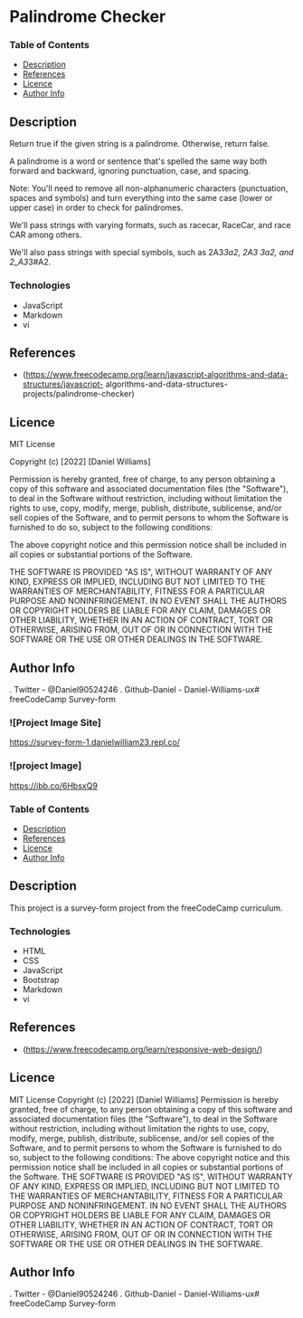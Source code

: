 # Palindrome Checker


### Table of Contents

- [Description](#description)
- [References](#references)
- [Licence](#licence)
- [Author Info](#author-info)

## Description

Return true if the given string is a palindrome. Otherwise, return false.

A palindrome is a word or sentence that's spelled the same way both forward and backward, 
ignoring punctuation, case, and spacing.

Note: You'll need to remove all non-alphanumeric characters (punctuation, spaces and symbols) 
and turn everything into the same case (lower or upper case) in order to check for palindromes.

We'll pass strings with varying formats, such as racecar, RaceCar, and race CAR among others.

We'll also pass strings with special symbols, such as 2A3*3a2, 2A3 3a2, and 2_A3*3#A2.


### Technologies

- JavaScript
- Markdown
- vi

## References

- (https://www.freecodecamp.org/learn/javascript-algorithms-and-data-structures/javascript-
algorithms-and-data-structures-projects/palindrome-checker)


## Licence

MIT License

Copyright (c) [2022] [Daniel Williams]

Permission is hereby granted, free of charge, to any person obtaining a copy
of this software and associated documentation files (the "Software"), to deal
in the Software without restriction, including without limitation the rights
to use, copy, modify, merge, publish, distribute, sublicense, and/or sell
copies of the Software, and to permit persons to whom the Software is
furnished to do so, subject to the following conditions:

The above copyright notice and this permission notice shall be included in all
copies or substantial portions of the Software.

THE SOFTWARE IS PROVIDED "AS IS", WITHOUT WARRANTY OF ANY KIND, EXPRESS OR
IMPLIED, INCLUDING BUT NOT LIMITED TO THE WARRANTIES OF MERCHANTABILITY,
FITNESS FOR A PARTICULAR PURPOSE AND NONINFRINGEMENT. IN NO EVENT SHALL THE
AUTHORS OR COPYRIGHT HOLDERS BE LIABLE FOR ANY CLAIM, DAMAGES OR OTHER
LIABILITY, WHETHER IN AN ACTION OF CONTRACT, TORT OR OTHERWISE, ARISING FROM,
OUT OF OR IN CONNECTION WITH THE SOFTWARE OR THE USE OR OTHER DEALINGS IN THE
SOFTWARE.

## Author Info

. Twitter - @Daniel90524246
. Github-Daniel - Daniel-Williams-ux# freeCodeCamp Survey-form
### ![Project Image Site]
https://survey-form-1.danielwilliam23.repl.co/

### ![project Image]
https://ibb.co/6HbsxQ9


### Table of Contents
- [Description](#description)
- [References](#references)
- [Licence](#licence)
- [Author Info](#author-info)
## Description
This project is a survey-form project from the freeCodeCamp curriculum.
### Technologies
- HTML
- CSS
- JavaScript
- Bootstrap
- Markdown
- vi
## References
- (https://www.freecodecamp.org/learn/responsive-web-design/)
## Licence
MIT License
Copyright (c) [2022] [Daniel Williams]
Permission is hereby granted, free of charge, to any person obtaining a copy
of this software and associated documentation files (the "Software"), to deal
in the Software without restriction, including without limitation the rights
to use, copy, modify, merge, publish, distribute, sublicense, and/or sell
copies of the Software, and to permit persons to whom the Software is
furnished to do so, subject to the following conditions:
The above copyright notice and this permission notice shall be included in all
copies or substantial portions of the Software.
THE SOFTWARE IS PROVIDED "AS IS", WITHOUT WARRANTY OF ANY KIND, EXPRESS OR
IMPLIED, INCLUDING BUT NOT LIMITED TO THE WARRANTIES OF MERCHANTABILITY,
FITNESS FOR A PARTICULAR PURPOSE AND NONINFRINGEMENT. IN NO EVENT SHALL THE
AUTHORS OR COPYRIGHT HOLDERS BE LIABLE FOR ANY CLAIM, DAMAGES OR OTHER
LIABILITY, WHETHER IN AN ACTION OF CONTRACT, TORT OR OTHERWISE, ARISING FROM,
OUT OF OR IN CONNECTION WITH THE SOFTWARE OR THE USE OR OTHER DEALINGS IN THE
SOFTWARE.
## Author Info
. Twitter - @Daniel90524246
. Github-Daniel - Daniel-Williams-ux# freeCodeCamp Survey-form
